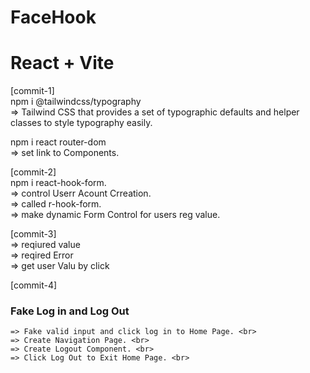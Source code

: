 # FaceHook

# React + Vite

[commit-1] <br>
npm i @tailwindcss/typography <br>
=> Tailwind CSS that provides a set of typographic defaults and helper classes to style typography easily. <br>

npm i react router-dom <br>
=> set link to Components. <br>

[commit-2] <br>
npm i react-hook-form. <br>
=> control Userr Acount Crreation. <br>
=> called r-hook-form. <br>
=> make dynamic Form Control for users reg value. <br>

[commit-3] <br>
=> reqiured value <br>
=> reqired Error <br>
=> get user Valu by click <br>

[commit-4] <br>

### Fake Log in and Log Out <br>

    => Fake valid input and click log in to Home Page. <br>
    => Create Navigation Page. <br>
    => Create Logout Component. <br>
    => Click Log Out to Exit Home Page. <br>
